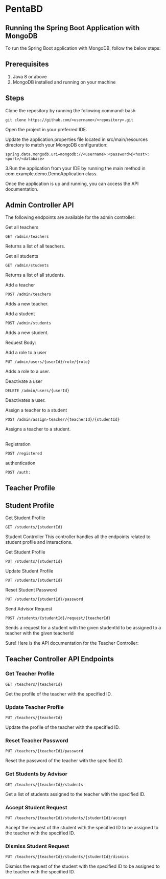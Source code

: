 # PentaBD

## Running the Spring Boot Application with MongoDB
To run the Spring Boot application with MongoDB, follow the below steps:

## Prerequisites
1. Java 8 or above
2. MongoDB installed and running on your machine
## Steps
Clone the repository by running the following command:
bash
 ```
 git clone https://github.com/<username>/<repository>.git
```
Open the project in your preferred IDE.

Update the application.properties file located in src/main/resources directory to match your MongoDB configuration:

 ```
 spring.data.mongodb.uri=mongodb://<username>:<password>@<host>:<port>/<database>
 ```
 3.Run the application from your IDE by running the main method in com.example.demo.DemoApplication class.

Once the application is up and running, you can access the API documentation.
## Admin Controller API
The following endpoints are available for the admin controller:

Get all teachers
 
```
GET /admin/teachers
```
Returns a list of all teachers.

Get all students
```
GET /admin/students
```
Returns a list of all students.

Add a teacher
 
```
POST /admin/teachers
```
Adds a new teacher.

Add a student
```
POST /admin/students
```
Adds a new student.

Request Body:

 
Add a role to a user
```
PUT /admin/users/{userId}/role/{role}
```
Adds a role to a user.

Deactivate a user
```
DELETE /admin/users/{userId}
```
Deactivates a user.

Assign a teacher to a student
```
POST /admin/assign-teacher/{teacherId}/{studentId}
```
Assigns a teacher to a student.

 


## 
Registration 
```
POST /registered
```
authentication 
```
POST /auth: 
```
## Teacher Profile

## Student Profile
 Get Student Profile
```
GET /students/{studentId}
```
Student Controller
This controller handles all the endpoints related to student profile and interactions.

Get Student Profile
```
PUT /students/{studentId}
```
Update Student Profile
```
PUT /students/{studentId}
```
Reset Student Password
```
PUT /students/{studentId}/password
```

Send Advisor Request
```
POST /students/{studentId}/request/{teacherId}
```
Sends a request for a student with the given studentId to be assigned to a teacher with the given teacherId

Sure! Here is the API documentation for the Teacher Controller:

## Teacher Controller API Endpoints

### Get Teacher Profile

`GET /teachers/{teacherId}`

Get the profile of the teacher with the specified ID.

 

 
### Update Teacher Profile

`PUT /teachers/{teacherId}`

Update the profile of the teacher with the specified ID.

 

 

 

 

### Reset Teacher Password

`PUT /teachers/{teacherId}/password`

Reset the password of the teacher with the specified ID.

### Get Students by Advisor

`GET /teachers/{teacherId}/students`

Get a list of students assigned to the teacher with the specified ID.

 
### Accept Student Request

`PUT /teachers/{teacherId}/students/{studentId}/accept`

Accept the request of the student with the specified ID to be assigned to the teacher with the specified ID.

 

### Dismiss Student Request

`PUT /teachers/{teacherId}/students/{studentId}/dismiss`

Dismiss the request of the student with the specified ID to be assigned to the teacher with the specified ID.
 






